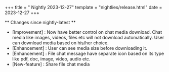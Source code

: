 +++
title = " Nightly 2023-12-27"
template = "nightlies/release.html"
date = 2023-12-27
+++

** Changes since nightly-latest **
- [Improvement] : Now have better control on chat media download. Chat media like images, videos, files etc will not download automatically. User can download media based on his/her choice.
- [Enhancement] : User can see media size before downloading it.
- [Enhancement] : File chat message have separate icon based on its type like pdf, doc, image, video, audio etc.
- [New-feature] : Share file chat media
